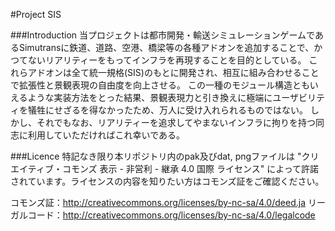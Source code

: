 #Project SIS


###Introduction
当プロジェクトは都市開発・輸送シミュレーションゲームであるSimutransに鉄道、道路、空港、橋梁等の各種アドオンを追加することで、かつてないリアリティーをもってインフラを再現することを目的としている。
これらアドオンは全て統一規格(SIS)のもとに開発され、相互に組み合わせることで拡張性と景観表現の自由度を向上させる。
この一種のモジュール構造ともいえるような実装方法をとった結果、景観表現力と引き換えに極端にユーザビリティを犠牲にせざるを得なかったため、万人に受け入れられるものではない。
しかし、それでもなお、リアリティーを追求してやまないインフラに拘りを持つ同志に利用していただければこれ幸いである。


###Licence
特記なき限り本リポジトリ内のpak及びdat, pngファイルは
"クリエイティブ・コモンズ 表示 - 非営利 - 継承 4.0 国際 ライセンス"
によって許諾されています。ライセンスの内容を知りたい方はコモンズ証をご確認ください。

コモンズ証：http://creativecommons.org/licenses/by-nc-sa/4.0/deed.ja
リーガルコード：http://creativecommons.org/licenses/by-nc-sa/4.0/legalcode

